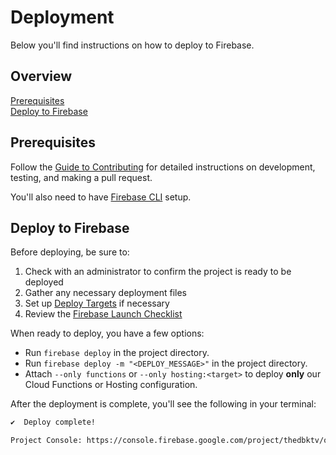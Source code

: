 # Deployment

Below you'll find instructions on how to deploy to Firebase.

## Overview

[Prerequisites](#prerequisites)  
[Deploy to Firebase](#deploy-to-firebase)  

## Prerequisites

Follow the [Guide to Contributing](CONTRIBUTING.md) for detailed instructions on
development, testing, and making a pull request.

You'll also need to have [Firebase CLI][1] setup.

## Deploy to Firebase

Before deploying, be sure to:

1. Check with an administrator to confirm the project is ready to be deployed
2. Gather any necessary deployment files
3. Set up [Deploy Targets][2] if necessary
4. Review the [Firebase Launch Checklist][3]

When ready to deploy, you have a few options:

- Run `firebase deploy` in the project directory.
- Run `firebase deploy -m "<DEPLOY_MESSAGE>"` in the project directory.
- Attach `--only functions` or `--only hosting:<target>` to deploy **only** our Cloud
  Functions or Hosting configuration.

After the deployment is complete, you'll see the following in your terminal:

```bash
✔  Deploy complete!

Project Console: https://console.firebase.google.com/project/thedbktv/overview
```

[1]: https://firebase.google.com/docs/cli
[2]: https://firebase.google.com/docs/cli/targets
[3]: https://firebase.google.com/support/guides/launch-checklist
[4]: ./firebase.json
